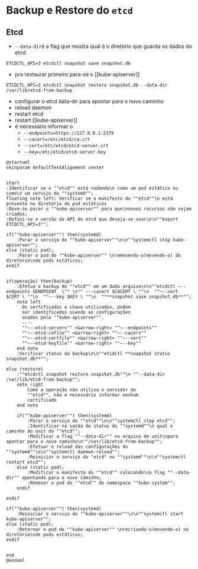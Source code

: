 # Backup e Restore do `etcd`


## Etcd

- `--data-dir`é a flag que mostra qual é o diretório que guarda os dados do etcd


```shell
ETCDCTL_API=3 etcdctl snapshot save snapshot.db
```

- pra restaurar primeiro para-se o [[kube-apiserver]]

```shell
ETCDCTL_API=3 etcdctl snapshot restore snapshot.db --data-dir /var/lib/etcd-from-backup
```

- configurar o etcd data-dir para apontar para o novo caminho
- reload daemon
- restart etcd
- restart [[kube-apiserver]]
- é necessário informar o
	- `--endpoints=https://127.0.0.1:2379`
	- `--cacert=/etc/etcd/ca.crt`
	- `--cert=/etc/etcd/etcd-server.crt`
	- `--key=/etc/etcd/etcd-server.key`


```plantuml
@startuml
skinparam defaultTextAlignment center


start
:Identificar se o ""etcd"" está rodando\n como um pod estático ou como\n um serviço do ""systemd"";
floating note left: Verificar se o manifesto do ""etcd""\n está presente no diretório de pod estáticos
:Deve-se parar o ""kube-apiserver"" para que\nnovos recursos não sejam criados;
:Defini-se a versão da API do etcd que deseja-se usar\n\n""export ETCDCTL_API=3"";

if(""kube-apiserver"") then(systemd)
	:Parar o serviço do ""kube-apiserver""\n\n""systemctl stop kube-apiserver"";
else (static pod);
	:Parar o pod do ""kube-apiserver"" \nremovendo-o(movendo-o) do diretório\nde pods estáticos;
endif


if(operação) then(backup)
	:Efetua o backup do ""etcd"" em um dado arquivo\n\n""etcdctl ~--endpoints $ENDPOINT  \"" \n"" ~--cacert $CACERT \ ""\n  ""~--cert $CERT \ ""\n  ""~--key $KEY \ ""\n  ""**snapshot save snapshot.db**"";
	note left
	  Os certificados e chave utilizados, podem
	  ser identificados usando as configurações
	  usadas pelo ""kube-apiserver"".
	  ----
	  ""~--etcd-servers"" <&arrow-right> ""~--endpoints""
	  ""~--etcd-cafile"" <&arrow-right> ""~--cacert""
	  ""~--etcd-certfile"" <&arrow-right> ""~--cert""
	  ""~--etcd-keyfile"" <&arrow-right> ""~--key""
	end note
	:Verificar status do backup\n\n""etcdctl **snapshot status snapshot.db**"";
	
else (restore)
	:""etcdctl snapshot restore snapshot.db""\n ""--data-dir /var/lib/etcd-from-backup"";
	note right
		Como a operação não utiliza o servidor do
		""etcd"", não é necessário informar nenhum
		certificado
	end note

	if(""kube-apiserver"") then(systemd)
		:Parar o serviço do ""etcd""\n\n""systemctl stop etcd"";
		:Identificar na saída do status do ""systemd""\n qual o caminho do unit do ""etcd"";
		:Modificar a flag ""--data-dir"" no arquivo de unit\npara apontar para o novo caminho\n""/var/lib/etcd-from-backup"";
		:Efetuar o reload das configurações do ""systemd""\n\n""systemctl daemon-reload"";
		:Reiniciar o serviço do "etcd" no ""systemd""\n\n""systemctl restart etcd"";
	else (static pod);
		:Modificar o manifesto do ""etcd"" colocando\na flag ""--data-dir"" apontando para o novo caminho;
		:Remover o pod do ""etcd"" do namespace ""kube-system"";
	endif
	
endif

if(""kube-apiserver"") then(systemd)
	:Reiniciar o serviço do ""kube-apiserver""\n\n""systemctl start kube-apiserver"";
else (static pod);
	:Retornar o pod do ""kube-apiserver"" \nrecriando-o(movendo-o) no diretório\nde pods estáticos;
endif


end
@enduml
```
